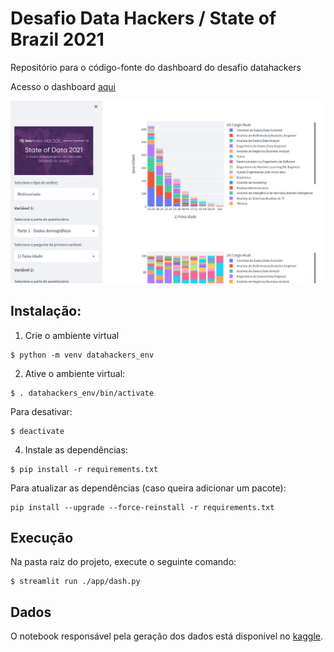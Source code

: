 # Desafio Data Hackers / State of Brazil 2021
Repositório para o código-fonte do dashboard do desafio datahackers

Acesso o dashboard [aqui](https://datahackerschallenge.herokuapp.com/)

![screenshot](./screenshot.png)

## Instalação:

1. Crie o ambiente virtual

```
$ python -m venv datahackers_env
```

2. Ative o ambiente virtual:

```
$ . datahackers_env/bin/activate
```

Para desativar:

```
$ deactivate
```

4. Instale as dependências:

```
$ pip install -r requirements.txt
```

Para atualizar as dependências (caso queira adicionar um pacote):

```
pip install --upgrade --force-reinstall -r requirements.txt
```

## Execução

Na pasta raiz do projeto, execute o seguinte comando:

```
$ streamlit run ./app/dash.py
```


## Dados

O notebook responsável pela geração dos dados está disponível no [kaggle]().
